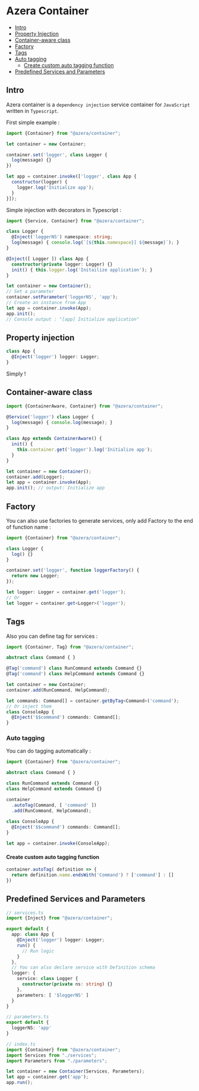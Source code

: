 # Azera Container

- [Intro](##Intro)
- [Property Injection](##Property%20Injection)
- [Container-aware class](##Container-aware%20class)
- [Factory](##Factory)
- [Tags](##Tags)
- [Auto tagging](##Auto%20tagging)
  - [Create custom auto tagging function](###Create%20custom%20auto%20tagging%20function)
- [Predefined Services and Parameters](##Predefined%20Services%20and%20Parameters)

## Intro
Azera container is a `dependency injection` service container for `JavaScript` written in `Typescript`.

First simple example :
```javascript
import {Container} from "@azera/container";

let container = new Container;

container.set('logger', class Logger {
  log(message) {}
})

let app = container.invoke(['logger', class App {
  constructor(logger) {
    logger.log('Initialize app');
  }
}]);
```

Simple injection with decorators in Typescript :
```typescript
import {Service, Container} from "@azera/container";

class Logger {
  @Inject('loggerNS') namespace: string;
  log(message) { console.log(`[${this.namespace}] ${message}`); }
}

@Inject([ Logger ]) class App {
  constructor(private logger: Logger) {}
  init() { this.logger.log('Initailize application'); }
}

let container = new Container();
// Set a parameter
container.setParameter('loggerNS', 'app');
// Create an instance from App
let app = container.invoke(App);
app.init();
// Console output : "[app] Initialize application"
```

## Property injection
```typescript
class App {
  @Inject('logger') logger: Logger;
}
```
Simply !

## Container-aware class
```typescript
import {ContainerAware, Container} from "@azera/container";

@Service('logger') class Logger {
  log(message) { console.log(message); }
}

class App extends ContainerAware() {
  init() {
    this.container.get('logger').log('Initialize app');
  }
}

let container = new Container();
container.add(Logger);
let app = container.invoke(App);
app.init(); // output: Initialize app
```

## Factory
You can also use factories to generate services, only add Factory to the end of function name :
```typescript
import {Container} from "@azera/container";

class Logger {
  log() {}
}

container.set('logger', function loggerFactory() {
  return new Logger;
});

let logger: Logger = container.get('logger');
// Or
let logger = container.get<Logger>('logger');
```

## Tags
Also you can define tag for services :
```typescript
import {Container, Tag} from "@azera/container";

abstract class Command { }

@Tag('command') class RunCommand extends Command {}
@Tag('command') class HelpCommand extends Command {}

let container = new Container;
container.add(RunCommand, HelpCommand);

let commands: Command[] = container.getByTag<Command>('command');
// Or inject them
class ConsoleApp {
  @Inject('$$command') commands: Command[];
}
```

### Auto tagging
You can do tagging automatically :
```typescript
import {Container} from "@azera/container";

abstract class Command { }

class RunCommand extends Command {}
class HelpCommand extends Command {}

container
  .autoTag(Command, [ 'command' ])
  .add(RunCommand, HelpCommand);
  
class ConsoleApp {
  @Inject('$$command') commands: Command[];
}

let app = container.invoke(ConsoleApp);
```

#### Create custom auto tagging function
```typescript
container.autoTag( definition => {
  return definition.name.endsWith('Command') ? ['command'] : []
})
```

## Predefined Services and Parameters
```typescript
// services.ts
import {Inject} from "@azera/container";

export default {
  app: class App {
    @Inject('logger') logger: Logger;
    run() {
      // Run logic
    }
  },
  // You can also declare service with Definition schema
  logger: {
    service: class Logger {
      constructor(private ns: string) {}
    },
    parameters: [ '$loggerNS' ]
  }
}
```
```typescript
// parameters.ts
export default {
  loggerNS: 'app'
}
```
```typescript
// index.ts
import {Container} from "@azera/container";
import Services from "./services";
import Parameters from "./parameters";

let container = new Container(Services, Parameters);
let app = container.get('app');
app.run();
```